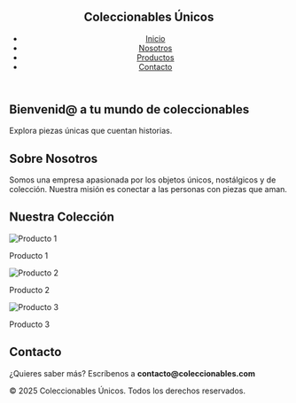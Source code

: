 <!DOCTYPE html>
<html lang="es">
<head>
  <meta charset="UTF-8" />
  <meta name="viewport" content="width=device-width, initial-scale=1.0" />
  <title>Mi Empresa de Coleccionables</title>
  <link rel="stylesheet" href="style.css" />
</head>
<body>
  <header>
    <nav>
      <h1>Coleccionables Únicos</h1>
      <ul>
        <li><a href="#inicio">Inicio</a></li>
        <li><a href="#nosotros">Nosotros</a></li>
        <li><a href="#productos">Productos</a></li>
        <li><a href="#contacto">Contacto</a></li>
      </ul>
    </nav>
  </header>

  <section id="inicio" class="hero">
    <h2>Bienvenid@ a tu mundo de coleccionables</h2>
    <p>Explora piezas únicas que cuentan historias.</p>
  </section>

  <section id="nosotros" class="section">
    <h2>Sobre Nosotros</h2>
    <p>Somos una empresa apasionada por los objetos únicos, nostálgicos y de colección. Nuestra misión es conectar a las personas con piezas que aman.</p>
  </section>

  <section id="productos" class="section">
    <h2>Nuestra Colección</h2>
    <div class="galeria">
      <div class="item"><img src="https://via.placeholder.com/150" alt="Producto 1"><p>Producto 1</p></div>
      <div class="item"><img src="https://via.placeholder.com/150" alt="Producto 2"><p>Producto 2</p></div>
      <div class="item"><img src="https://via.placeholder.com/150" alt="Producto 3"><p>Producto 3</p></div>
    </div>
  </section>

  <section id="contacto" class="section">
    <h2>Contacto</h2>
    <p>¿Quieres saber más? Escríbenos a <strong>contacto@coleccionables.com</strong></p>
  </section>

  <footer>
    <p>&copy; 2025 Coleccionables Únicos. Todos los derechos reservados.</p>
  </footer>
</body>
</html>
